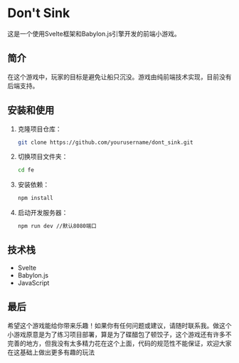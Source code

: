 # Don't Sink

这是一个使用Svelte框架和Babylon.js引擎开发的前端小游戏。

## 简介

在这个游戏中，玩家的目标是避免让船只沉没。游戏由纯前端技术实现，目前没有后端支持。

## 安装和使用

1. 克隆项目仓库：

   ```bash
   git clone https://github.com/yourusername/dont_sink.git
   ```
2. 切换项目文件夹：

   ```bash
   cd fe
   ```
3. 安装依赖：

   ```bash
   npm install
   ```
4. 启动开发服务器：

   ```bash
   npm run dev //默认8080端口
   ```

## 技术栈

* Svelte
* Babylon.js
* JavaScript

## 最后

希望这个游戏能给你带来乐趣！如果你有任何问题或建议，请随时联系我。做这个小游戏原意是为了练习项目部署，算是为了碟醋包了顿饺子，这个游戏还有许多不完善的地方，但我没有太多精力花在这个上面，代码的规范性不能保证，欢迎大家在这基础上做出更多有趣的玩法
